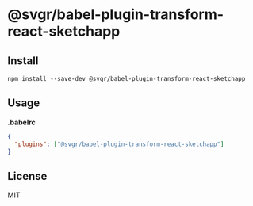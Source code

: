 # @svgr/babel-plugin-transform-react-sketchapp

## Install

```
npm install --save-dev @svgr/babel-plugin-transform-react-sketchapp
```

## Usage

**.babelrc**

```json
{
  "plugins": ["@svgr/babel-plugin-transform-react-sketchapp"]
}
```

## License

MIT
